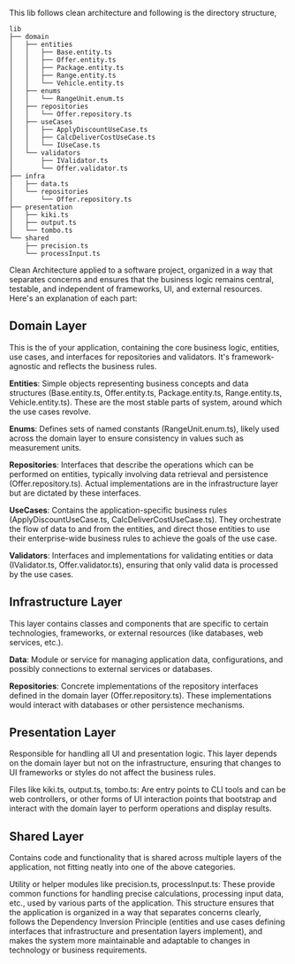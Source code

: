 This lib follows clean architecture and following is the directory structure,

```
lib
├── domain
│   ├── entities
│   │   ├── Base.entity.ts
│   │   ├── Offer.entity.ts
│   │   ├── Package.entity.ts
│   │   ├── Range.entity.ts
│   │   └── Vehicle.entity.ts
│   ├── enums
│   │   └── RangeUnit.enum.ts
│   ├── repositories
│   │   └── Offer.repository.ts
│   ├── useCases
│   │   ├── ApplyDiscountUseCase.ts
│   │   ├── CalcDeliverCostUseCase.ts
│   │   └── IUseCase.ts
│   └── validators
│       ├── IValidator.ts
│       └── Offer.validator.ts
├── infra
│   ├── data.ts
│   └── repositories
│       └── Offer.repository.ts
├── presentation
│   ├── kiki.ts
│   ├── output.ts
│   └── tombo.ts
└── shared
    ├── precision.ts
    └── processInput.ts
```

Clean Architecture applied to a software project, organized in a way that separates concerns and ensures that the business logic remains central, testable, and independent of frameworks, UI, and external resources. Here's an explanation of each part:

## Domain Layer

This is the of your application, containing the core business logic, entities, use cases, and interfaces for repositories and validators. It's framework-agnostic and reflects the business rules.

**Entities**: Simple objects representing business concepts and data structures (Base.entity.ts, Offer.entity.ts, Package.entity.ts, Range.entity.ts, Vehicle.entity.ts). These are the most stable parts of system, around which the use cases revolve.

**Enums**: Defines sets of named constants (RangeUnit.enum.ts), likely used across the domain layer to ensure consistency in values such as measurement units.

**Repositories**: Interfaces that describe the operations which can be performed on entities, typically involving data retrieval and persistence (Offer.repository.ts). Actual implementations are in the infrastructure layer but are dictated by these interfaces.

**UseCases**: Contains the application-specific business rules (ApplyDiscountUseCase.ts, CalcDeliverCostUseCase.ts). They orchestrate the flow of data to and from the entities, and direct those entities to use their enterprise-wide business rules to achieve the goals of the use case.

**Validators**: Interfaces and implementations for validating entities or data (IValidator.ts, Offer.validator.ts), ensuring that only valid data is processed by the use cases.

## Infrastructure Layer

This layer contains classes and components that are specific to certain technologies, frameworks, or external resources (like databases, web services, etc.).

**Data**: Module or service for managing application data, configurations, and possibly connections to external services or databases.

**Repositories**: Concrete implementations of the repository interfaces defined in the domain layer (Offer.repository.ts). These implementations would interact with databases or other persistence mechanisms.

## Presentation Layer

Responsible for handling all UI and presentation logic. This layer depends on the domain layer but not on the infrastructure, ensuring that changes to UI frameworks or styles do not affect the business rules.

Files like kiki.ts, output.ts, tombo.ts: Are entry points to CLI tools and can be web controllers, or other forms of UI interaction points that bootstrap and interact with the domain layer to perform operations and display results.

## Shared Layer

Contains code and functionality that is shared across multiple layers of the application, not fitting neatly into one of the above categories.

Utility or helper modules like precision.ts, processInput.ts: These provide common functions for handling precise calculations, processing input data, etc., used by various parts of the application.
This structure ensures that the application is organized in a way that separates concerns clearly, follows the Dependency Inversion Principle (entities and use cases defining interfaces that infrastructure and presentation layers implement), and makes the system more maintainable and adaptable to changes in technology or business requirements.
